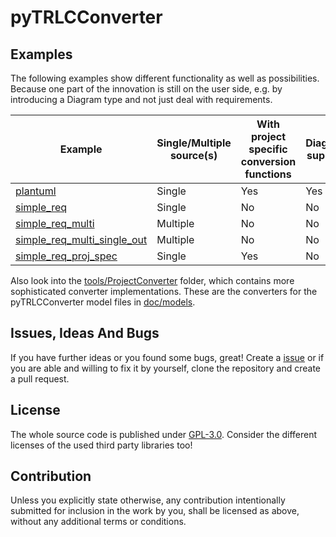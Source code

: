 # pyTRLCConverter <!-- omit in toc -->

## Examples

The following examples show different functionality as well as possibilities. Because one part of the innovation is still on the user side, e.g. by introducing a Diagram type and not just deal with requirements.

| Example | Single/Multiple source(s) | With project specific conversion functions | Diagram support | Single output document |
| ------- | ------------------------- | ------------------------------------------ | --------------- | ---------------------- |
| [plantuml](./plantuml/) | Single | Yes | Yes | No |
| [simple_req](./simple_req/) | Single | No | No | No |
| [simple_req_multi](./simple_req_multi/) | Multiple | No | No | No |
| [simple_req_multi_single_out](./simple_req_multi_single_out/) | Multiple | No | No | Yes |
| [simple_req_proj_spec](./simple_req/) | Single | Yes | No | No |

Also look into the [tools/ProjectConverter](../tools/ProjectConverter) folder, which contains
more sophisticated converter implementations. These are the converters for the pyTRLCConverter
model files in [doc/models](../doc/models/).

## Issues, Ideas And Bugs

If you have further ideas or you found some bugs, great! Create a [issue](https://github.com/NewTec-GmbH/pyTRLCConverter/issues) or if you are able and willing to fix it by yourself, clone the repository and create a pull request.

## License

The whole source code is published under [GPL-3.0](https://github.com/NewTec-GmbH/pyTRLCConverter/blob/main/LICENSE).
Consider the different licenses of the used third party libraries too!

## Contribution

Unless you explicitly state otherwise, any contribution intentionally submitted for inclusion in the work by you, shall be licensed as above, without any additional terms or conditions.
